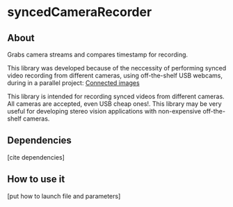 # syncedCameraRecorder

## About
Grabs camera streams and compares timestamp for recording.

This library was developed because of the neccessity of performing synced video recording from different cameras, using off-the-shelf USB webcams, during in a parallel project: [Connected images](https://github.com/smorante/connected-images)

This library is intended for recording synced videos from different cameras. All cameras are accepted, even USB cheap ones!. This library may be very useful for developing stereo vision applications with non-expensive off-the-shelf cameras.

## Dependencies

[cite dependencies]

## How to use it

[put how to launch file and parameters]

